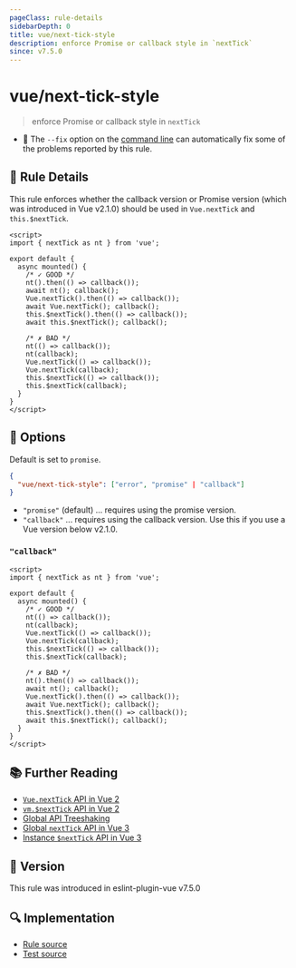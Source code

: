 ```yaml
---
pageClass: rule-details
sidebarDepth: 0
title: vue/next-tick-style
description: enforce Promise or callback style in `nextTick`
since: v7.5.0
---
```

# vue/next-tick-style

> enforce Promise or callback style in `nextTick`

- :wrench: The `--fix` option on the [command line](https://eslint.org/docs/user-guide/command-line-interface#fixing-problems) can automatically fix some of the problems reported by this rule.

## :book: Rule Details

This rule enforces whether the callback version or Promise version (which was introduced in Vue v2.1.0) should be used in `Vue.nextTick` and `this.$nextTick`.

<eslint-code-block fix :rules="{'vue/next-tick-style': ['error']}">

```vue
<script>
import { nextTick as nt } from 'vue';

export default {
  async mounted() {
    /* ✓ GOOD */
    nt().then(() => callback());
    await nt(); callback();
    Vue.nextTick().then(() => callback());
    await Vue.nextTick(); callback();
    this.$nextTick().then(() => callback());
    await this.$nextTick(); callback();

    /* ✗ BAD */
    nt(() => callback());
    nt(callback);
    Vue.nextTick(() => callback());
    Vue.nextTick(callback);
    this.$nextTick(() => callback());
    this.$nextTick(callback);
  }
}
</script>
```

</eslint-code-block>

## :wrench: Options
Default is set to `promise`.

```json
{
  "vue/next-tick-style": ["error", "promise" | "callback"]
}
```

- `"promise"` (default) ... requires using the promise version.
- `"callback"` ... requires using the callback version. Use this if you use a Vue version below v2.1.0.

### `"callback"`

<eslint-code-block fix :rules="{'vue/next-tick-style': ['error', 'callback']}">

```vue
<script>
import { nextTick as nt } from 'vue';

export default {
  async mounted() {
    /* ✓ GOOD */
    nt(() => callback());
    nt(callback);
    Vue.nextTick(() => callback());
    Vue.nextTick(callback);
    this.$nextTick(() => callback());
    this.$nextTick(callback);

    /* ✗ BAD */
    nt().then(() => callback());
    await nt(); callback();
    Vue.nextTick().then(() => callback());
    await Vue.nextTick(); callback();
    this.$nextTick().then(() => callback());
    await this.$nextTick(); callback();
  }
}
</script>
```

</eslint-code-block>

## :books: Further Reading

- [`Vue.nextTick` API in Vue 2](https://v2.vuejs.org/v2/api/#Vue-nextTick)
- [`vm.$nextTick` API in Vue 2](https://v2.vuejs.org/v2/api/#vm-nextTick)
- [Global API Treeshaking](https://v3-migration.vuejs.org/breaking-changes/global-api-treeshaking.html)
- [Global `nextTick` API in Vue 3](https://v3.vuejs.org/api/global-api.html#nexttick)
- [Instance `$nextTick` API in Vue 3](https://v3.vuejs.org/api/instance-methods.html#nexttick)

## :rocket: Version

This rule was introduced in eslint-plugin-vue v7.5.0

## :mag: Implementation

- [Rule source](https://github.com/vuejs/eslint-plugin-vue/blob/master/lib/rules/next-tick-style.js)
- [Test source](https://github.com/vuejs/eslint-plugin-vue/blob/master/tests/lib/rules/next-tick-style.js)
